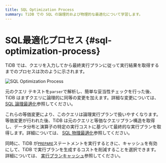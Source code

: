 ```yaml
---
title: SQL Optimization Process
summary: TiDB での SQL の論理的および物理的な最適化について学習します。
---
```


# SQL最適化プロセス {#sql-optimization-process}

TiDB では、クエリを入力してから最終実行プランに従って実行結果を取得するまでのプロセスは次のように示されます。

![SQL Optimization Process](https://download.pingcap.com/images/docs/sql-optimization.png)

元のクエリ テキストを`parser`で解析し、簡単な妥当性チェックを行った後、TiDB はまずクエリに論理的に同等の変更を加えます。詳細な変更については、 [SQL 論理最適化](/sql-logical-optimization.md)参照してください。

これらの等価変更により、このクエリは論理実行プランで扱いやすくなります。等価変更が行われた後、TiDB は元のクエリと等価なクエリプラン構造を取得し、データ分布と演算子の特定の実行コストに基づいて最終的な実行プランを取得します。詳細については、 [SQL 物理最適化](/sql-physical-optimization.md)参照してください。

同時に、TiDB が[`PREPARE`](/sql-statements/sql-statement-prepare.md)ステートメントを実行するときに、キャッシュを有効にして、TiDB で実行プランを生成するコストを削減することを選択できます。詳細については、 [実行プランキャッシュ](/sql-prepared-plan-cache.md)参照してください。
